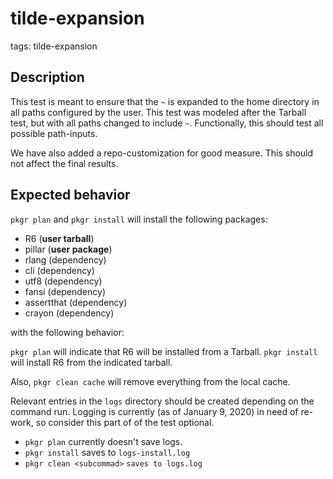 # tilde-expansion

tags: tilde-expansion

## Description
This test is meant to ensure that the `~` is expanded to the home directory in all
paths configured by the user. This test was modeled after the Tarball test,
but with all paths changed to include `~`.  Functionally, this should test all
possible path-inputs.

We have also added a repo-customization for good measure. This should not affect the
final results.

## Expected behavior

`pkgr plan`  and  `pkgr install` will install the following packages:
  - R6 (**user tarball**)
  - pillar (**user package**)
  - rlang (dependency)
  - cli (dependency)	 
  - utf8 (dependency)	  
  - fansi (dependency)	  
  - assertthat (dependency)	  
  - crayon (dependency)

with the following behavior:

`pkgr plan` will indicate that R6 will be installed from a Tarball.
`pkgr install` will install R6 from the indicated tarball.

Also, `pkgr clean cache` will remove everything from the local cache.

Relevant entries in the `logs` directory should be created depending on the command run.
Logging is currently (as of January 9, 2020) in need of re-work, so consider this part of
of the test optional.
- `pkgr plan` currently doesn't save logs.
- `pkgr install` saves to `logs-install.log`
- `pkgr clean <subcommad>` `saves to logs.log`
